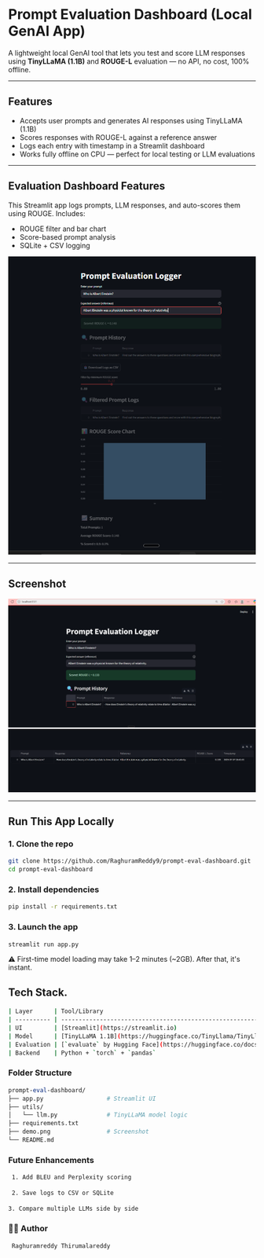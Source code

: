 # Prompt Evaluation Dashboard (Local GenAI App)

A lightweight local GenAI tool that lets you test and score LLM responses using **TinyLLaMA (1.1B)** and **ROUGE-L** evaluation — no API, no cost, 100% offline.

---

## Features

-  Accepts user prompts and generates AI responses using TinyLLaMA (1.1B)
-  Scores responses with ROUGE-L against a reference answer
-  Logs each entry with timestamp in a Streamlit dashboard
-  Works fully offline on CPU — perfect for local testing or LLM evaluations

---

##  Evaluation Dashboard Features

This Streamlit app logs prompts, LLM responses, and auto-scores them using ROUGE. Includes:

- ROUGE filter and bar chart
- Score-based prompt analysis
- SQLite + CSV logging

![Dashboard](analytics_dashboard.png)

---

## Screenshot

<img src="demo-1.png" alt="Prompt Evaluation Dashboard" width="800">
<img src="demo.png" alt="Prompt Evaluation Dashboard" width="800">


---

##  Run This App Locally

### 1. Clone the repo
```bash
git clone https://github.com/RaghuramReddy9/prompt-eval-dashboard.git
cd prompt-eval-dashboard
```

### 2. Install dependencies
```bash
pip install -r requirements.txt
```

### 3. Launch the app
```bash
streamlit run app.py
```
⚠️ First-time model loading may take 1–2 minutes (~2GB). After that, it's instant.

##  Tech Stack.
```bash
| Layer      | Tool/Library                                                                                     |
| ---------- | ------------------------------------------------------------------------------------------------ |
| UI         | [Streamlit](https://streamlit.io)                                                                |
| Model      | [TinyLLaMA 1.1B](https://huggingface.co/TinyLlama/TinyLlama-1.1B-Chat-v1.0) (via `transformers`) |
| Evaluation | [`evaluate` by Hugging Face](https://huggingface.co/docs/evaluate)                               |
| Backend    | Python + `torch` + `pandas`                                                                      |
```

### Folder Structure
```perl
prompt-eval-dashboard/
├── app.py                  # Streamlit UI
├── utils/
│   └── llm.py              # TinyLLaMA model logic
├── requirements.txt
├── demo.png                # Screenshot
└── README.md
```
###  Future Enhancements

     1. Add BLEU and Perplexity scoring

     2. Save logs to CSV or SQLite

    3. Compare multiple LLMs side by side

### 👨‍💻 Author
```
 Raghuramreddy Thirumalareddy
```






